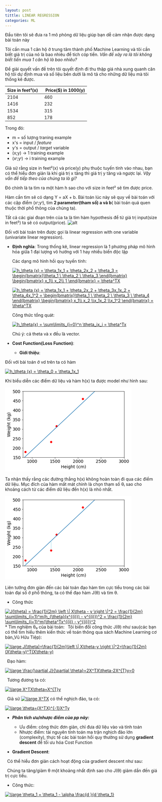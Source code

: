 ```yaml
---
layout: post
tittle: LINEAR REGRESSION
categories: ML
---
```



Đầu tiên tôi sẽ đưa ra 1 mô phỏng dữ liệu giúp bạn dễ cảm nhận được dạng bài toán này

Tôi cần mua 1 căn hộ ở trung tâm thành phố Machine Learning và tôi cần biết giá trị của nó là bao nhiêu để tích cóp tiền. *Vấn đề xảy ra là tôi không biết tiền mua 1 căn hộ là bao nhiêu?*

Để giải quyết vấn đề trên tôi quyết định đi thu thập giá nhà xung quanh căn hộ tôi dự định mua và số liệu bên dưới là mô tả cho những dữ liệu mà tôi thống kê được.

|Size in feet²(x) |&ensp; Price($) in 1000(y)|
|-----------------|:-------------------------|
|2104             |&ensp;460                 |
|1416             |&ensp;232                 |
|1534             |&ensp;315                 |
|852              |&ensp;178                 |

Trong đó:
* m = số lượng traning example
* x's = input / *feature*
* y's = output / *target* variable
* (x;y) → 1 training example
* (xᶦ;yᶦ) → i training example

Giả sử rằng size in feet²(x) và price(y) phụ thuộc tuyến tính vào nhau, bạn có thể hiểu đơn giản là khi giá trị x tăng thì giá trị y tăng và ngược lại. *Vậy vấn đề tiếp theo của chúng ta là gì?*

Đó chính là ta tìm ra một hàm h sao cho với size in feet² sẽ tìm được price.

Hàm cần tìm sẽ có dạng Y = aX + b. Bài toán lúc này sẽ quy về bài toán với các cặp điểm (xᶦ;yᶦ), tìm **2 parameter(tham số) a và b**( bài toán quá quen thuộc thời phổ thông của chúng ta).

Tất cả các giai đoạn trên của ta là tìm hàm hypothesis để từ giá trị input(size in feet²) ta sẽ có output(price).
![alt](https://camo.githubusercontent.com/7cf14a413358a6a4ee293ea0443d5420ca6a8cbb/68747470733a2f2f616e756a64757474392e6769746875622e696f2f6173736574732f696d616765732f706f7374732f323031382f534c2e706e67)

Đối với bài toán trên được gọi là linear regression with one variable (univariate linear regression).
*   **Định nghĩa**:
    Trong thống kê, linear regression là 1 phương pháp mô hình hóa giữa 1 đại lượng vô hướng với 1 hay nhiều biến độc lập

    Các dạng mô hình hồi quy tuyến tính:

    <a href="https://www.codecogs.com/eqnedit.php?latex=\inline&space;h_\theta&space;(x)&space;=&space;\theta_1x_1&space;&plus;&space;\theta_2x_2&space;&plus;&space;\theta_3&space;=&space;\begin{bmatrix}\theta_1&space;\&space;\theta_2&space;\&space;\theta_3&space;\end{bmatrix}&space;\begin{bmatrix}&space;x_1\\&space;x_2\\&space;1&space;\end{bmatrix}&space;=&space;\theta^TX" target="_blank"><img src="https://latex.codecogs.com/gif.latex?\inline&space;h_\theta&space;(x)&space;=&space;\theta_1x_1&space;&plus;&space;\theta_2x_2&space;&plus;&space;\theta_3&space;=&space;\begin{bmatrix}\theta_1&space;\&space;\theta_2&space;\&space;\theta_3&space;\end{bmatrix}&space;\begin{bmatrix}&space;x_1\\&space;x_2\\&space;1&space;\end{bmatrix}&space;=&space;\theta^TX" title="h_\theta (x) = \theta_1x_1 + \theta_2x_2 + \theta_3 = \begin{bmatrix}\theta_1 \ \theta_2 \ \theta_3 \end{bmatrix} \begin{bmatrix} x_1\\ x_2\\ 1 \end{bmatrix} = \theta^TX" /></a>

    <a href="https://www.codecogs.com/eqnedit.php?latex=\inline&space;h_\theta&space;(x)&space;=&space;\theta_1x_1&space;&plus;&space;\theta_2x_2&space;&plus;&space;\theta_3x_1x_2&space;&plus;&space;\theta_4x_1^2&space;=&space;\begin{bmatrix}\theta_1&space;\&space;\theta_2&space;\&space;\theta_3&space;\&space;\theta_4&space;\end{bmatrix}&space;\begin{bmatrix}&space;x_1\\&space;x_2&space;\\x_1x_2&space;\\x_1^2&space;\end{bmatrix}&space;=&space;\theta^TX" target="_blank"><img src="https://latex.codecogs.com/gif.latex?\inline&space;h_\theta&space;(x)&space;=&space;\theta_1x_1&space;&plus;&space;\theta_2x_2&space;&plus;&space;\theta_3x_1x_2&space;&plus;&space;\theta_4x_1^2&space;=&space;\begin{bmatrix}\theta_1&space;\&space;\theta_2&space;\&space;\theta_3&space;\&space;\theta_4&space;\end{bmatrix}&space;\begin{bmatrix}&space;x_1\\&space;x_2&space;\\x_1x_2&space;\\x_1^2&space;\end{bmatrix}&space;=&space;\theta^TX" title="h_\theta (x) = \theta_1x_1 + \theta_2x_2 + \theta_3x_1x_2 + \theta_4x_1^2 = \begin{bmatrix}\theta_1 \ \theta_2 \ \theta_3 \ \theta_4 \end{bmatrix} \begin{bmatrix} x_1\\ x_2 \\x_1x_2 \\x_1^2 \end{bmatrix} = \theta^TX" /></a>

    Công thức tổng quát:

    <a href="https://www.codecogs.com/eqnedit.php?latex=\inline&space;h_\theta(x)&space;=&space;\sum\limits_{i=0}^n&space;\theta_ix_i&space;=&space;\theta^Tx" target="_blank"><img src="https://latex.codecogs.com/gif.latex?\inline&space;h_\theta(x)&space;=&space;\sum\limits_{i=0}^n&space;\theta_ix_i&space;=&space;\theta^Tx" title="h_\theta(x) = \sum\limits_{i=0}^n \theta_ix_i = \theta^Tx" /></a>

    Chú ý: cả theta và x đều là vector.

* **Cost Function(Loss Function)**:

    * **Giới thiệu**:
    
Đối với bài toán ở vd trên ta có hàm 

<a href="https://www.codecogs.com/eqnedit.php?latex=\inline&space;h_\theta&space;(x)&space;=&space;\theta_0&space;&plus;&space;\theta_1x_1" target="_blank"><img src="https://latex.codecogs.com/gif.latex?\inline&space;h_\theta&space;(x)&space;=&space;\theta_0&space;&plus;&space;\theta_1x_1" title="h_\theta (x) = \theta_0 + \theta_1x_1" /></a>

Khi biểu diễn các điểm dữ liệu và hàm h(x) ta được model như hình sau:

![alt](https://raw.githubusercontent.com/kangdoung/kangdoung.github.io/master/images/demo_gr.png)


Ta nhận thấy rằng các đường thẳng h(x) không hoàn toàn đi qua các điểm dữ liệu. Mục đích của hàm mất mát chính là chọn tham số θᵢ sao cho khoảng cách từ các điểm dữ liệu đến h(x) là nhỏ nhất.

![alt](https://github.com/kangdoung/kangdoung.github.io/blob/master/images/cost_func.png?raw=true)

   Liên tưởng đơn giản đến các bài toán đạo hàm tìm cực tiểu trong các bài toán đại số ở phổ thông, ta có thể đạo hàm J(θ) và tìm θ.

   * Công thức
    
<a href="https://www.codecogs.com/eqnedit.php?latex=\inline&space;J(\theta)&space;=&space;\frac{1}{2m}&space;\left&space;\|&space;X\theta&space;-&space;y&space;\right&space;\|^2&space;=&space;\frac{1}{2m}&space;\sum\limits_{i=1}^m(h_{\theta}(x^{(i)})&space;-&space;y^{(i)})^2&space;=&space;\frac{1}{2m}&space;\sum\limits_{i=1}^m(\theta^Tx^{(i)}&space;-&space;y^{(i)})^2" target="_blank"><img src="https://latex.codecogs.com/gif.latex?\inline&space;J(\theta)&space;=&space;\frac{1}{2m}&space;\left&space;\|&space;X\theta&space;-&space;y&space;\right&space;\|^2&space;=&space;\frac{1}{2m}&space;\sum\limits_{i=1}^m(h_{\theta}(x^{(i)})&space;-&space;y^{(i)})^2&space;=&space;\frac{1}{2m}&space;\sum\limits_{i=1}^m(\theta^Tx^{(i)}&space;-&space;y^{(i)})^2" title="J(\theta) = \frac{1}{2m} \left \| X\theta - y \right \|^2 = \frac{1}{2m} \sum\limits_{i=1}^m(h_{\theta}(x^{(i)}) - y^{(i)})^2 = \frac{1}{2m} \sum\limits_{i=1}^m(\theta^Tx^{(i)} - y^{(i)})^2" /></a>
    *   Tìm nghiệm θ₀ của bài toán:
&ensp;Tôi biến đổi công thức J(θ) như sau(các bạn có thể tìm hiểu thêm kiến thức về toán thông qua sách Machine Learning cơ bản_Vũ Hữu Tiệp):

<a href="https://www.codecogs.com/eqnedit.php?latex=\inline&space;\large&space;J(\theta)=\frac{1}{2m}\left&space;\|&space;X\theta-y&space;\right&space;\|^2=\frac{1}{2m}(X\theta-y)^T(X\theta-y)" target="_blank"><img src="https://latex.codecogs.com/gif.latex?\inline&space;\large&space;J(\theta)=\frac{1}{2m}\left&space;\|&space;X\theta-y&space;\right&space;\|^2=\frac{1}{2m}(X\theta-y)^T(X\theta-y)" title="\large J(\theta)=\frac{1}{2m}\left \| X\theta-y \right \|^2=\frac{1}{2m}(X\theta-y)^T(X\theta-y)" /></a>

&ensp;Đạo hàm:
    
<a href="https://www.codecogs.com/eqnedit.php?latex=\inline&space;\large&space;\frac{\partial&space;J}{\partial&space;\theta}=2X^TX\theta-2X^{T}y=0" target="_blank"><img src="https://latex.codecogs.com/gif.latex?\inline&space;\large&space;\frac{\partial&space;J}{\partial&space;\theta}=2X^TX\theta-2X^{T}y=0" title="\large \frac{\partial J}{\partial \theta}=2X^TX\theta-2X^{T}y=0" /></a>

 &ensp;Tương đương ta có: 

<a href="https://www.codecogs.com/eqnedit.php?latex=\inline&space;\large&space;X^TX\theta=X^{T}y" target="_blank"><img src="https://latex.codecogs.com/gif.latex?\inline&space;\large&space;X^TX\theta=X^{T}y" title="\large X^TX\theta=X^{T}y" /></a>

&ensp;Giả sử <a href="https://www.codecogs.com/eqnedit.php?latex=\inline&space;\large&space;X^TX" target="_blank"><img src="https://latex.codecogs.com/gif.latex?\inline&space;\large&space;X^TX" title="\large X^TX" /></a> có thể nghịch đảo, ta có:

<a href="https://www.codecogs.com/eqnedit.php?latex=\inline&space;\large&space;\theta=(X^TX)^{-1}X^Ty" target="_blank"><img src="https://latex.codecogs.com/gif.latex?\inline&space;\large&space;\theta=(X^TX)^{-1}X^Ty" title="\large \theta=(X^TX)^{-1}X^Ty" /></a>

   * ***Phân tích ưu/nhược điểm của pp này:***
        * Ưu điểm: công thức đơn giản, chỉ đưa dữ liệu vào và tính toán
        * Nhược điểm: tài nguyên tính toán ma trận nghịch đảo lớn (complexity), thực tế các bài toán hồi quy thường sử dụng **gradient descent** để tối ưu hóa Cost Function
    
   * **Gradient Descent**:

&ensp;Có thể hiểu đơn giản cách hoạt động của gradient descent như sau:

&ensp;Chúng ta tăng/giảm θ một khoảng nhất định sao cho J(θ) giảm dần đến giá trị cực tiểu.

   * Công thức:
   
<a href="https://www.codecogs.com/eqnedit.php?latex=\inline&space;\large&space;\theta_1&space;=&space;\theta_1&space;-&space;\alpha&space;\frac{d&space;}{d&space;\theta_1}" target="_blank"><img src="https://latex.codecogs.com/gif.latex?\inline&space;\large&space;\theta_1&space;=&space;\theta_1&space;-&space;\alpha&space;\frac{d&space;}{d&space;\theta_1}" title="\large \theta_1 = \theta_1 - \alpha \frac{d }{d \theta_1}" /></a>


